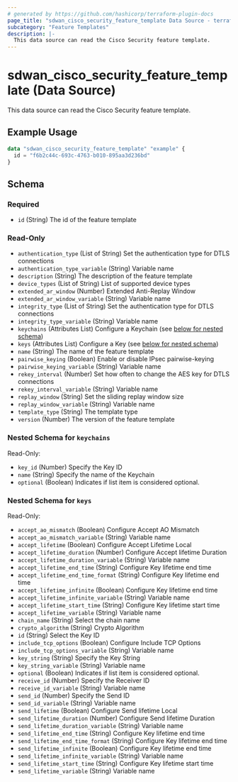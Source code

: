 ```yaml
---
# generated by https://github.com/hashicorp/terraform-plugin-docs
page_title: "sdwan_cisco_security_feature_template Data Source - terraform-provider-sdwan"
subcategory: "Feature Templates"
description: |-
  This data source can read the Cisco Security feature template.
---
```


# sdwan_cisco_security_feature_template (Data Source)

This data source can read the Cisco Security feature template.

## Example Usage

```terraform
data "sdwan_cisco_security_feature_template" "example" {
  id = "f6b2c44c-693c-4763-b010-895aa3d236bd"
}
```

<!-- schema generated by tfplugindocs -->
## Schema

### Required

- `id` (String) The id of the feature template

### Read-Only

- `authentication_type` (List of String) Set the authentication type for DTLS connections
- `authentication_type_variable` (String) Variable name
- `description` (String) The description of the feature template
- `device_types` (List of String) List of supported device types
- `extended_ar_window` (Number) Extended Anti-Replay Window
- `extended_ar_window_variable` (String) Variable name
- `integrity_type` (List of String) Set the authentication type for DTLS connections
- `integrity_type_variable` (String) Variable name
- `keychains` (Attributes List) Configure a Keychain (see [below for nested schema](#nestedatt--keychains))
- `keys` (Attributes List) Configure a Key (see [below for nested schema](#nestedatt--keys))
- `name` (String) The name of the feature template
- `pairwise_keying` (Boolean) Enable or disable IPsec pairwise-keying
- `pairwise_keying_variable` (String) Variable name
- `rekey_interval` (Number) Set how often to change the AES key for DTLS connections
- `rekey_interval_variable` (String) Variable name
- `replay_window` (String) Set the sliding replay window size
- `replay_window_variable` (String) Variable name
- `template_type` (String) The template type
- `version` (Number) The version of the feature template

<a id="nestedatt--keychains"></a>
### Nested Schema for `keychains`

Read-Only:

- `key_id` (Number) Specify the Key ID
- `name` (String) Specify the name of the Keychain
- `optional` (Boolean) Indicates if list item is considered optional.


<a id="nestedatt--keys"></a>
### Nested Schema for `keys`

Read-Only:

- `accept_ao_mismatch` (Boolean) Configure Accept AO Mismatch
- `accept_ao_mismatch_variable` (String) Variable name
- `accept_lifetime` (Boolean) Configure Accept Lifetime Local
- `accept_lifetime_duration` (Number) Configure Accept lifetime Duration
- `accept_lifetime_duration_variable` (String) Variable name
- `accept_lifetime_end_time` (String) Configure Key lifetime end time
- `accept_lifetime_end_time_format` (String) Configure Key lifetime end time
- `accept_lifetime_infinite` (Boolean) Configure Key lifetime end time
- `accept_lifetime_infinite_variable` (String) Variable name
- `accept_lifetime_start_time` (String) Configure Key lifetime start time
- `accept_lifetime_variable` (String) Variable name
- `chain_name` (String) Select the chain name
- `crypto_algorithm` (String) Crypto Algorithm
- `id` (String) Select the Key ID
- `include_tcp_options` (Boolean) Configure Include TCP Options
- `include_tcp_options_variable` (String) Variable name
- `key_string` (String) Specify the Key String
- `key_string_variable` (String) Variable name
- `optional` (Boolean) Indicates if list item is considered optional.
- `receive_id` (Number) Specify the Receiver ID
- `receive_id_variable` (String) Variable name
- `send_id` (Number) Specify the Send ID
- `send_id_variable` (String) Variable name
- `send_lifetime` (Boolean) Configure Send lifetime Local
- `send_lifetime_duration` (Number) Configure Send lifetime Duration
- `send_lifetime_duration_variable` (String) Variable name
- `send_lifetime_end_time` (String) Configure Key lifetime end time
- `send_lifetime_end_time_format` (String) Configure Key lifetime end time
- `send_lifetime_infinite` (Boolean) Configure Key lifetime end time
- `send_lifetime_infinite_variable` (String) Variable name
- `send_lifetime_start_time` (String) Configure Key lifetime start time
- `send_lifetime_variable` (String) Variable name


